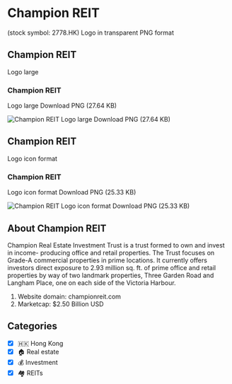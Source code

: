 # Champion REIT
 (stock symbol: 2778.HK) Logo in transparent PNG format

## Champion REIT
 Logo large

### Champion REIT
 Logo large Download PNG (27.64 KB)

![Champion REIT
 Logo large Download PNG (27.64 KB)](/img/orig/2778.HK_BIG-0beeaa25.png)

## Champion REIT
 Logo icon format

### Champion REIT
 Logo icon format Download PNG (25.33 KB)

![Champion REIT
 Logo icon format Download PNG (25.33 KB)](/img/orig/2778.HK-f142399d.png)

## About Champion REIT


Champion Real Estate Investment Trust is a trust formed to own and invest in income- producing office and retail properties. The Trust focuses on Grade-A commercial properties in prime locations. It currently offers investors direct exposure to 2.93 million sq. ft. of prime office and retail properties by way of two landmark properties, Three Garden Road and Langham Place, one on each side of the Victoria Harbour.

1. Website domain: championreit.com
2. Marketcap: $2.50 Billion USD


## Categories
- [x] 🇭🇰 Hong Kong
- [x] 🏠 Real estate
- [x] 💰 Investment
- [x] 🏘️ REITs
